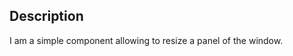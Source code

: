 Description
--------------------

I am a simple component allowing to resize a panel of the window. 
